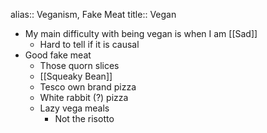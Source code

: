 alias:: Veganism, Fake Meat
title:: Vegan

- My main difficulty with being vegan is when I am [[Sad]]
	- Hard to tell if it is causal
- Good fake meat
	- Those quorn slices
	- [[Squeaky Bean]]
	- Tesco own brand pizza
	- White rabbit (?) pizza
	- Lazy vega meals
		- Not the risotto